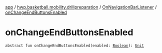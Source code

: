 [app](../../index.md) / [hwp.basketball.mobility.drillpreparation](../index.md) / [OnNavigationBarListener](index.md) / [onChangeEndButtonsEnabled](.)

# onChangeEndButtonsEnabled

`abstract fun onChangeEndButtonsEnabled(enabled: `[`Boolean`](https://kotlinlang.org/api/latest/jvm/stdlib/kotlin/-boolean/index.html)`): `[`Unit`](https://kotlinlang.org/api/latest/jvm/stdlib/kotlin/-unit/index.html)